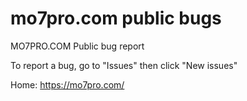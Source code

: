 # mo7pro.com public bugs 
MO7PRO.COM Public bug report

To report a bug, go to "Issues" then click "New issues"

Home: https://mo7pro.com/

